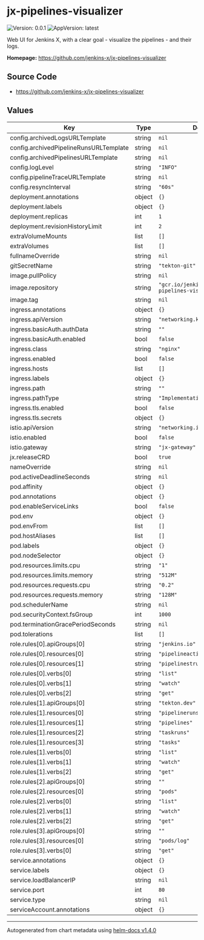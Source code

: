 # jx-pipelines-visualizer

![Version: 0.0.1](https://img.shields.io/badge/Version-0.0.1-informational?style=flat-square) ![AppVersion: latest](https://img.shields.io/badge/AppVersion-latest-informational?style=flat-square)

Web UI for Jenkins X, with a clear goal - visualize the pipelines - and their logs.

**Homepage:** <https://github.com/jenkins-x/jx-pipelines-visualizer>

## Source Code

* <https://github.com/jenkins-x/jx-pipelines-visualizer>

## Values

| Key | Type | Default | Description |
|-----|------|---------|-------------|
| config.archivedLogsURLTemplate | string | `nil` |  |
| config.archivedPipelineRunsURLTemplate | string | `nil` |  |
| config.archivedPipelinesURLTemplate | string | `nil` |  |
| config.logLevel | string | `"INFO"` |  |
| config.pipelineTraceURLTemplate | string | `nil` |  |
| config.resyncInterval | string | `"60s"` |  |
| deployment.annotations | object | `{}` |  |
| deployment.labels | object | `{}` |  |
| deployment.replicas | int | `1` |  |
| deployment.revisionHistoryLimit | int | `2` |  |
| extraVolumeMounts | list | `[]` |  |
| extraVolumes | list | `[]` |  |
| fullnameOverride | string | `nil` |  |
| gitSecretName | string | `"tekton-git"` |  |
| image.pullPolicy | string | `nil` |  |
| image.repository | string | `"gcr.io/jenkinsxio/jx-pipelines-visualizer"` |  |
| image.tag | string | `nil` |  |
| ingress.annotations | object | `{}` |  |
| ingress.apiVersion | string | `"networking.k8s.io/v1beta1"` |  |
| ingress.basicAuth.authData | string | `""` |  |
| ingress.basicAuth.enabled | bool | `false` |  |
| ingress.class | string | `"nginx"` |  |
| ingress.enabled | bool | `false` |  |
| ingress.hosts | list | `[]` |  |
| ingress.labels | object | `{}` |  |
| ingress.path | string | `""` |  |
| ingress.pathType | string | `"ImplementationSpecific"` |  |
| ingress.tls.enabled | bool | `false` |  |
| ingress.tls.secrets | object | `{}` |  |
| istio.apiVersion | string | `"networking.istio.io/v1beta1"` |  |
| istio.enabled | bool | `false` |  |
| istio.gateway | string | `"jx-gateway"` |  |
| jx.releaseCRD | bool | `true` |  |
| nameOverride | string | `nil` |  |
| pod.activeDeadlineSeconds | string | `nil` |  |
| pod.affinity | object | `{}` |  |
| pod.annotations | object | `{}` |  |
| pod.enableServiceLinks | bool | `false` |  |
| pod.env | object | `{}` |  |
| pod.envFrom | list | `[]` |  |
| pod.hostAliases | list | `[]` |  |
| pod.labels | object | `{}` |  |
| pod.nodeSelector | object | `{}` |  |
| pod.resources.limits.cpu | string | `"1"` |  |
| pod.resources.limits.memory | string | `"512M"` |  |
| pod.resources.requests.cpu | string | `"0.2"` |  |
| pod.resources.requests.memory | string | `"128M"` |  |
| pod.schedulerName | string | `nil` |  |
| pod.securityContext.fsGroup | int | `1000` |  |
| pod.terminationGracePeriodSeconds | string | `nil` |  |
| pod.tolerations | list | `[]` |  |
| role.rules[0].apiGroups[0] | string | `"jenkins.io"` |  |
| role.rules[0].resources[0] | string | `"pipelineactivities"` |  |
| role.rules[0].resources[1] | string | `"pipelinestructures"` |  |
| role.rules[0].verbs[0] | string | `"list"` |  |
| role.rules[0].verbs[1] | string | `"watch"` |  |
| role.rules[0].verbs[2] | string | `"get"` |  |
| role.rules[1].apiGroups[0] | string | `"tekton.dev"` |  |
| role.rules[1].resources[0] | string | `"pipelineruns"` |  |
| role.rules[1].resources[1] | string | `"pipelines"` |  |
| role.rules[1].resources[2] | string | `"taskruns"` |  |
| role.rules[1].resources[3] | string | `"tasks"` |  |
| role.rules[1].verbs[0] | string | `"list"` |  |
| role.rules[1].verbs[1] | string | `"watch"` |  |
| role.rules[1].verbs[2] | string | `"get"` |  |
| role.rules[2].apiGroups[0] | string | `""` |  |
| role.rules[2].resources[0] | string | `"pods"` |  |
| role.rules[2].verbs[0] | string | `"list"` |  |
| role.rules[2].verbs[1] | string | `"watch"` |  |
| role.rules[2].verbs[2] | string | `"get"` |  |
| role.rules[3].apiGroups[0] | string | `""` |  |
| role.rules[3].resources[0] | string | `"pods/log"` |  |
| role.rules[3].verbs[0] | string | `"get"` |  |
| service.annotations | object | `{}` |  |
| service.labels | object | `{}` |  |
| service.loadBalancerIP | string | `nil` |  |
| service.port | int | `80` |  |
| service.type | string | `nil` |  |
| serviceAccount.annotations | object | `{}` |  |

----------------------------------------------
Autogenerated from chart metadata using [helm-docs v1.4.0](https://github.com/norwoodj/helm-docs/releases/v1.4.0)
